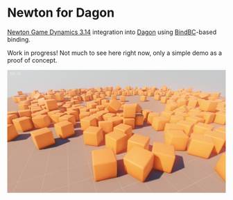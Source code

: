 # Newton for Dagon 
[Newton Game Dynamics 3.14](https://github.com/MADEAPPS/newton-dynamics) integration into [Dagon](https://github.com/gecko0307/dagon) using [BindBC](https://github.com/BindBC/bindbc-loader)-based binding. 

Work in progress! Not much to see here right now, only a simple demo as a proof of concept.

![Screenshot](screenshot.jpg)